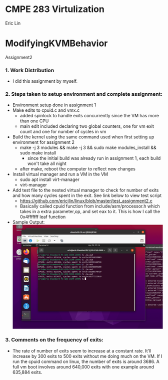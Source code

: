 # CMPE 283 Virtulization
Eric Lin

# ModifyingKVMBehavior
Assignment2

### 1. Work Distribution
  - I did this assignment by myself.

### 2. Steps taken to setup environment and complete assignment:
  - Environment setup done in assignment 1
  - Make edits to cpuid.c and vmx.c 
    - added spinlock to handle exits concurrently since the VM has more than one CPU
    - main edit included declaring two global counters, one for vm exit count and one for number of cycles in vm
  - Build the kernel using the same command used when first setting up environment for assignment 2
    - make -j 3 modules && make -j 3 && sudo make modules_install && sudo make install
      - since the initial build was already run in assignment 1, each build won't take all night
    - after make, reboot the computer to reflect new changes
  - Install virtual manager and run a VM in the VM
    - sudo apt install virt-manager
    - virt-manager
  - Add test file to the nested virtual manager to check for number of exits and how many cycles spent in the exit.
    See link below to view test script
    - https://github.com/ericjlin/linux/blob/master/test_assignment2.c
    - Basically called cpuid function from include/asm/processor.h which takes in a extra parameter,op, and set eax to it. This is how I call the 0x4fffffff leaf function 
  - Sample Output:
  ![alt text](https://github.com/ericjlin/linux/blob/master/assign2_sample_test.png)
### 3. Comments on the frequency of exits:
  - The rate of number of exits seem to increase at a constant rate. It'll increase by 300 exits to 500 exits without me doing much on the VM. If I run the cpuid command on linux, the number of exits is around 3686. A full vm boot involves around 640,000 exits with one example around 635,884 exits.

